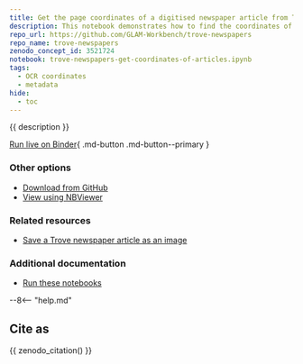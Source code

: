 ```yaml
---
title: Get the page coordinates of a digitised newspaper article from Trove
description: This notebook demonstrates how to find the coordinates of a newspaper article on a digitised page.
repo_url: https://github.com/GLAM-Workbench/trove-newspapers
repo_name: trove-newspapers
zenodo_concept_id: 3521724
notebook: trove-newspapers-get-coordinates-of-articles.ipynb
tags:
  - OCR coordinates
  - metadata
hide:
  - toc
---
```


{{ description }}

[Run live on Binder](https://mybinder.org/v2/gh/GLAM-Workbench/{{repo_name}}/master?urlpath=lab%2Ftree%2F{{notebook}}){ .md-button .md-button--primary }

### Other options

* [Download from GitHub](https://github.com/GLAM-Workbench/{{repo_name}}/blob/master/{{notebook}})
* [View using NBViewer](https://nbviewer.jupyter.org/github/GLAM-Workbench/{{repo_name}}/blob/master/{{notebook}})

### Related resources

* [Save a Trove newspaper article as an image](Save-Trove-newspaper-article-as-image.md)

### Additional documentation

* [Run these notebooks](../#run-these-notebooks)

--8<-- "help.md"

## Cite as

{{ zenodo_citation() }}
